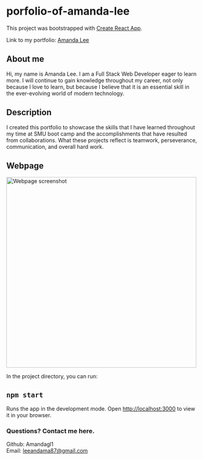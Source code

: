 # porfolio-of-amanda-lee
This project was bootstrapped with [Create React App](https://github.com/facebook/create-react-app).

Link to my portfolio: [Amanda Lee]()

## About me
Hi, my name is Amanda Lee. I am a Full Stack Web Developer eager to learn more. I will continue to gain knowledge throughout my career, not only because I love to learn, but because I believe that it is an essential skill in the ever-evolving world of modern technology.

## Description
I created this portfolio to showcase the skills that I have learned throughout my time at SMU boot camp and the accomplishments that have resulted from collaborations. What these projects reflect is teamwork, perseverance, communication, and overall hard work. 

## Webpage
<img src="assets/images/webpage-screenshot.png" width="500px" alt="Webpage screenshot" />


In the project directory, you can run:

## `npm start`

Runs the app in the development mode.
Open [http://localhost:3000](http://localhost:3000) to view it in your browser.

### Questions? Contact me here.
Github: Amandagl1  
Email: leeandama87@gmail.com

